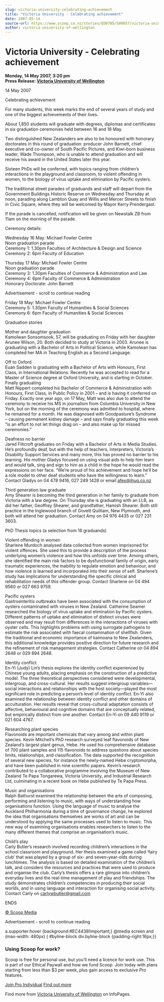 ```yaml
---
slug: victoria-university-celebrating-achievement
title: "Victoria University - Celebrating achievement"
date: 2007-05-14
source-url: https://www.scoop.co.nz/stories/ED0705/S00057/victoria-university-celebrating-achievement.htm
author: victoria-university-of-wellington
---
```

Victoria University - Celebrating achievement
=============================================

**Monday, 14 May 2007, 3:20 pm**  
**Press Release: [Victoria University of Wellington](https://info.scoop.co.nz/Victoria_University_of_Wellington)**

14 May 2007

Celebrating achievement

For many students, this week marks the end of several years of study and one of the biggest achievements of their lives.

About 1,850 students will graduate with degrees, diplomas and certificates in six graduation ceremonies held between 16 and 18 May.

Two distinguished New Zealanders are also to be honoured with honorary doctorates in this round of graduation: producer John Barnett, chief executive and co-owner of South Pacific Pictures, and Kiwi-born business leader, Wade Thompson, who is unable to attend graduation and will receive his award in the United States later this year.

Sixteen PhDs will be conferred, with topics ranging from children’s interactions in the playground and classroom, to violent offending in women, to the biology of virus uptake and elimination by Pacific oysters.

The traditional street parades of graduands and staff will depart from the Government Buildings Historic Reserve on Wednesday and Thursday at noon, parading along Lambton Quay and Willis and Mercer Streets to finish in Civic Square, where they will be welcomed by Mayor Kerry Prendergast.

If the parade is cancelled, notification will be given on Newstalk ZB from 11am on the morning of the parade.

Ceremony details:

Wednesday 16 May: Michael Fowler Centre  
Noon graduation parade  
Ceremony 1: 1.30pm Faculties of Architecture & Design and Science  
Ceremony 2: 6pm Faculty of Education

Thursday 17 May: Michael Fowler Centre  
Noon graduation parade  
Ceremony 3: 1.30pm Faculties of Commerce & Administration and Law  
Ceremony 4: 6pm Faculty of Commerce & Administration  
Honorary Doctorate: John Barnett

Advertisement - scroll to continue reading





Friday 18 May: Michael Fowler Centre  
Ceremony 5: 1.30pm Faculty of Humanities & Social Sciences  
Ceremony 6: 6pm Faculty of Humanities & Social Sciences

Graduation stories

Mother and daughter graduation  
Kamolwan Sonsomsook, 57, will be graduating on Friday with her daughter Arunee Wilson, 20. Both decided to study at Victoria in 2003. Arunee is graduating with a Bachelor of Arts in Political Science, while Kamolwan has completed her MA in Teaching English as a Second Language.

Off to Oxford  
Euan Sadden is graduating with a Bachelor of Arts with Honours, First Class, in International Relations. Recently he was accepted to read for a Master of Science degree at Oxford University, and is starting in October.  
Finally graduating  
Matt Nippert completed his Bachelor of Commerce & Administration with Honours, First Class, in Public Policy in 2001 – and is having it conferred on Friday. Exactly one year ago, on 17 May, Matt was also due to attend the ceremony to receive his MS in journalism from Columbia University in New York, but on the morning of the ceremony was admitted to hospital, where he remained for a month. He was diagnosed with Goodpasture’s Syndrome – causing permanent kidney damage – and says finally graduating this week “is an effort to not let things drag on – and also make up for missed ceremonies.”

Deafness no barrier  
Jared Flitcroft graduates on Friday with a Bachelor of Arts in Media Studies. He’s profoundly deaf, but with the help of teachers, interpreters, Victoria’s Disability Support Services and many more, this has proved no barrier to his learning. His mother Gladys focused on using visual aids to help him learn and would talk, sing and sign to him as a child in the hope he would read the expressions on her face. “We’re proud of his achievement and hope he’ll be a role model to other deaf students who have the willingness to learn.” Contact Gladys on 04 478 9416, 027 249 1428 or email afex@ihug.co.nz

Third generation law graduate  
Amy Shearer is becoming the third generation in her family to graduate from Victoria with a law degree. On Thursday she is graduating with an LLB, as did her father, Geoffrey Shearer, and grandfather, Hamish Shearer. Both still practice in the Inglewood branch of Govett Quilliam, New Plymouth, and both will attend her graduation. Contact Amy on 04 976 4435 or 027 231 3603.

PhD Thesis topics (a selection from 16 graduands)

Violent offending in women  
Sharlene Murdoch analysed data collected from women imprisoned for violent offences. She used this to provide a description of the process underlying women’s violence and how this unfolds over time. Among others, she identified the main risk factors to be dysfunctional family of origin, early traumatic experiences, the inability to regulate emotion and behaviour, and how violence is learned and incorporated into their sense of self. Sharlene’s study has implications for understanding the specific clinical and rehabilitation needs of this offender group. Contact Sharlene on 04 494 9560 or 027 663 9759.

Pacific oysters  
Gastroenteritis outbreaks have been associated with the consumption of oysters contaminated with viruses in New Zealand. Catherine Seamer researched the biology of virus uptake and elimination by Pacific oysters. Different patterns of uptake and elimination of distinct viruses were observed and may result from differences in the interactions of viruses with oyster cells. This highlights problems with using surrogate pathogens to estimate the risk associated with faecal contamination of shellfish. Given the traditional and economic importance of kaimoana to New Zealanders, this additional knowledge provides positive direction for future research and the refinement of risk management strategies. Contact Catherine on 04 894 2648 or 029 894 2648.

Identity conflict  
En-Yi (Judy) Lin’s thesis explores the identity conflict experienced by Chinese young adults, placing emphasis on the construction of a predictive model. The three theoretical perspectives considered were developmental, intergroup, and cross-cultural. Her results suggest intergroup variables—social interactions and relationships with the host society—played the most significant role in predicting a person’s level of identity conflict. En-Yi also examined the relationship between identity conflict and other domains of acculturation. Her results reveal that cross-cultural adaptation consists of affective, behavioural and cognitive domains that are conceptually related, but empirically distinct from one another. Contact En-Yi on 09 440 9119 or 021 604 4767.

Researching plant species  
Flavonoids are important chemicals that vary among and within plant species. Kevin Mitchell’s PhD research surveyed leaf flavonoids of New Zealand’s largest plant genus, Hebe. He used his comprehensive database of 700 plant samples and 115 flavonoids to address questions about species limits, relationships, and classification. The data supported the recognition of several new species, for instance the newly-named Hebe cryptomorpha, and have been published in nine scientific papers. Kevin’s research contributed to a collaborative programme involving the Museum of New Zealand Te Papa Tongarewa, Victoria University, and Industrial Research Ltd, culminating in a recent book on Hebe published by Te Papa Press.

Music and organisations  
Ralph Bathurst examined the relationship between the arts of composing, performing and listening to music, with ways of understanding how organisations function. Using the language of music to analyse the Auckland Philharmonia during a time of governance change, he explored the idea that organisations themselves are works of art and can be understood by applying the same processes used to listen to music. This new way of examining organisations enables researchers to listen to the many different themes that comprise an organisation’s music.

Child’s play  
Carly Butler’s research involved recording children’s interactions in the school classroom and playground. Her thesis examined a game called ‘fairy club’ that was played by a group of six- and seven-year-olds during lunchtimes. The analysis is based on detailed examination of the children’s talk, and considers the resources and practices that were used to produce and organise the club. Carly’s thesis offers a rare glimpse into children’s everyday lives and the real-time management of play and friendships. The study demonstrates children’s competencies in producing their social worlds, and in using language and interaction for organising social activity. Contact Carly on carlywbutler@gmail.com

ENDS

[© Scoop Media](http://www.scoop.co.nz/about/terms.html)  

Advertisement - scroll to continue reading



a.supporter:hover {background:#EC4438!important;} @media screen and (max-width: 480px) { #byline-block div.byline-block {padding-right:16px;}}

### Using Scoop for work?

Scoop is free for personal use, but you’ll need a licence for work use. This is part of our Ethical Paywall and how we fund Scoop. Join today with plans starting from less than $3 per week, plus gain access to exclusive _Pro_ features.  
  
[Join Pro Individual](https://pro.scoop.co.nz/Individual/?from=ProIn24) [Find out more](https://pro.scoop.co.nz/using-scoop-for-work/?from=ProIn24)

Find more from [Victoria University of Wellington](https://info.scoop.co.nz/Victoria_University_of_Wellington) on InfoPages.